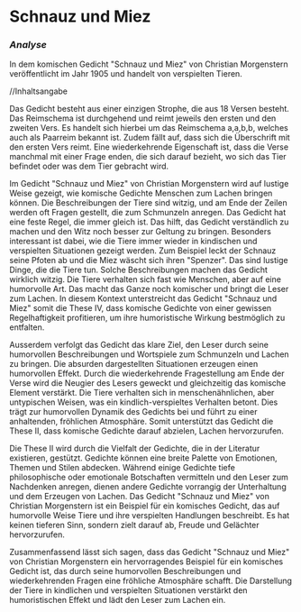 # Schnauz und Miez
### *Analyse*
In dem komischen Gedicht "Schnauz und Miez" von Christian Morgenstern veröffentlicht im Jahr 1905 und handelt von verspielten Tieren. 

//Inhaltsangabe

Das Gedicht besteht aus einer einzigen Strophe, die aus 18 Versen besteht. Das Reimschema ist durchgehend und reimt jeweils den ersten und den zweiten Vers. Es handelt sich hierbei um das Reimschema a,a,b,b, welches auch als Paarreim bekannt ist. Zudem fällt auf, dass sich die Überschrift mit den ersten Vers reimt. Eine wiederkehrende Eigenschaft ist, dass die Verse manchmal mit einer Frage enden, die sich darauf bezieht, wo sich das Tier befindet oder was dem Tier gebracht wird.

Im Gedicht "Schnauz und Miez" von Christian Morgenstern wird auf lustige Weise gezeigt, wie komische Gedichte Menschen zum Lachen bringen können. Die Beschreibungen der Tiere sind witzig, und am Ende der Zeilen werden oft Fragen gestellt, die zum Schmunzeln anregen. Das Gedicht hat eine feste Regel, die immer gleich ist. Das hilft, das Gedicht verständlich zu machen und den Witz noch besser zur Geltung zu bringen.
Besonders interessant ist dabei, wie die Tiere immer wieder in kindischen und verspielten Situationen gezeigt werden. Zum Beispiel leckt der Schnauz seine Pfoten ab und die Miez wäscht sich ihren "Spenzer". Das sind lustige Dinge, die die Tiere tun. Solche Beschreibungen machen das Gedicht wirklich witzig. Die Tiere verhalten sich fast wie Menschen, aber auf eine humorvolle Art. Das macht das Ganze noch komischer und bringt die Leser zum Lachen.  In diesem Kontext unterstreicht das Gedicht "Schnauz und Miez" somit die These IV, dass komische Gedichte von einer gewissen Regelhaftigkeit profitieren, um ihre humoristische Wirkung bestmöglich zu entfalten.

Ausserdem verfolgt das Gedicht das klare Ziel, den Leser durch seine humorvollen Beschreibungen und Wortspiele zum Schmunzeln und Lachen zu bringen. Die absurden dargestellten Situationen erzeugen einen humorvollen Effekt. Durch die wiederkehrende Fragestellung am Ende der Verse wird die Neugier des Lesers geweckt und gleichzeitig das komische Element verstärkt. Die Tiere verhalten sich in menschenähnlichen, aber untypischen Weisen, was ein kindlich-verspieltes Verhalten betont. Dies trägt zur humorvollen Dynamik des Gedichts bei und führt zu einer anhaltenden, fröhlichen Atmosphäre. Somit unterstützt das Gedicht die These II, dass komische Gedichte darauf abzielen, Lachen hervorzurufen.

Die These II wird durch die Vielfalt der Gedichte, die in der Literatur existieren, gestützt. Gedichte können eine breite Palette von Emotionen, Themen und Stilen abdecken. Während einige Gedichte tiefe philosophische oder emotionale Botschaften vermitteln und den Leser zum Nachdenken anregen, dienen andere Gedichte vorrangig der Unterhaltung und dem Erzeugen von Lachen. Das Gedicht "Schnauz und Miez" von Christian Morgenstern ist ein Beispiel für ein komisches Gedicht, das auf humorvolle Weise Tiere und ihre verspielten Handlungen beschreibt. Es hat keinen tieferen Sinn, sondern zielt darauf ab, Freude und Gelächter hervorzurufen. 


Zusammenfassend lässt sich sagen, dass das Gedicht "Schnauz und Miez" von Christian Morgenstern ein hervorragendes Beispiel für ein komisches Gedicht ist, das durch seine humorvollen Beschreibungen und wiederkehrenden Fragen eine fröhliche Atmosphäre schafft. Die Darstellung der Tiere in kindlichen und verspielten Situationen verstärkt den humoristischen Effekt und lädt den Leser zum Lachen ein. 